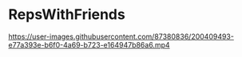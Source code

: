 # RepsWithFriends





https://user-images.githubusercontent.com/87380836/200409493-e77a393e-b6f0-4a69-b723-e164947b86a6.mp4

